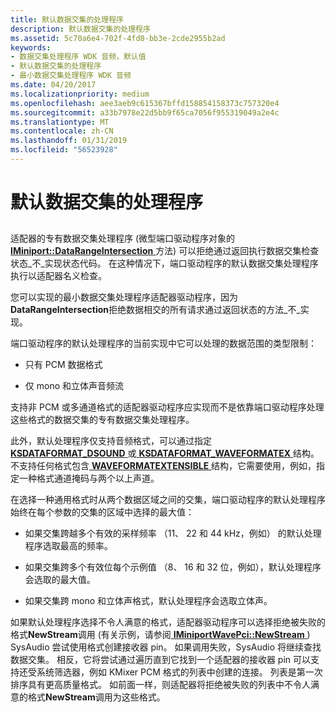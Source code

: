 ```yaml
---
title: 默认数据交集的处理程序
description: 默认数据交集的处理程序
ms.assetid: 5c70a6e4-702f-4fd0-bb3e-2cde2955b2ad
keywords:
- 数据交集处理程序 WDK 音频，默认值
- 默认数据交集的处理程序
- 最小数据交集处理程序 WDK 音频
ms.date: 04/20/2017
ms.localizationpriority: medium
ms.openlocfilehash: aee3aeb9c615367bffd158854158373c757320e4
ms.sourcegitcommit: a33b7978e22d5bb9f65ca7056f955319049a2e4c
ms.translationtype: MT
ms.contentlocale: zh-CN
ms.lasthandoff: 01/31/2019
ms.locfileid: "56523928"
---
```

# <a name="default-data-intersection-handlers"></a>默认数据交集的处理程序


## <span id="default_data_intersection_handlers"></span><span id="DEFAULT_DATA_INTERSECTION_HANDLERS"></span>


适配器的专有数据交集处理程序 (微型端口驱动程序对象的[ **IMiniport::DataRangeIntersection** ](https://msdn.microsoft.com/library/windows/hardware/ff536764)方法) 可以拒绝通过返回执行数据交集检查状态\_不\_实现状态代码。 在这种情况下，端口驱动程序的默认数据交集处理程序执行以适配器名义检查。

您可以实现的最小数据交集处理程序适配器驱动程序，因为**DataRangeIntersection**拒绝数据相交的所有请求通过返回状态的方法\_不\_实现。

端口驱动程序的默认处理程序的当前实现中它可以处理的数据范围的类型限制：

-   只有 PCM 数据格式

-   仅 mono 和立体声音频流

支持非 PCM 或多通道格式的适配器驱动程序应实现而不是依靠端口驱动程序处理这些格式的数据交集的专有数据交集处理程序。

此外，默认处理程序仅支持音频格式，可以通过指定[ **KSDATAFORMAT\_DSOUND** ](https://msdn.microsoft.com/library/windows/hardware/ff537094)或[ **KSDATAFORMAT\_WAVEFORMATEX** ](https://msdn.microsoft.com/library/windows/hardware/ff537095)结构。 不支持任何格式包含[ **WAVEFORMATEXTENSIBLE** ](https://msdn.microsoft.com/library/windows/hardware/ff538802)结构，它需要使用，例如，指定一种格式通道掩码与两个以上声道。

在选择一种通用格式时从两个数据区域之间的交集，端口驱动程序的默认处理程序始终在每个参数的交集的区域中选择的最大值：

-   如果交集跨越多个有效的采样频率 （11、 22 和 44 kHz，例如） 的默认处理程序选取最高的频率。

-   如果交集跨多个有效位每个示例值 （8、 16 和 32 位，例如），默认处理程序会选取的最大值。

-   如果交集跨 mono 和立体声格式，默认处理程序会选取立体声。

如果默认处理程序选择不令人满意的格式，适配器驱动程序可以选择拒绝被失败的格式**NewStream**调用 (有关示例，请参阅[ **IMiniportWavePci::NewStream** ](https://msdn.microsoft.com/library/windows/hardware/ff536735)) SysAudio 尝试使用格式创建接收器 pin。 如果调用失败，SysAudio 将继续查找数据交集。 相反，它将尝试通过遍历直到它找到一个适配器的接收器 pin 可以支持还受系统筛选器，例如 KMixer PCM 格式的列表中创建的连接。 列表是第一次排序具有更高质量格式。 如前面一样，则适配器将拒绝被失败的列表中不令人满意的格式**NewStream**调用为这些格式。

 

 




